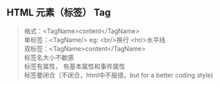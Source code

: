 ## HTML 元素（标签） Tag
> 格式：\<TagName>content\</TagName>  
单标签：\<TagName/> eg: \<br/>换行 \<hr/>水平线  
双标签：\<TagName>content\</TagName>  
标签名大小不敏感  
标签有属性， 有基本属性和事件属性  
标签要闭合（不闭合，html中不报错，but for a better coding style)